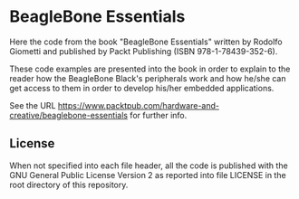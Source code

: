 BeagleBone Essentials
=====================

Here the code from the book "BeagleBone Essentials" written by Rodolfo
Giometti and published by Packt Publishing (ISBN 978-1-78439-352-6).

These code examples are presented into the book in order to explain to
the reader how the BeagleBone Black's peripherals work and how he/she
can get access to them in order to develop his/her embedded
applications.

See the URL
https://www.packtpub.com/hardware-and-creative/beaglebone-essentials
for further info.

License
-------

When not specified into each file header, all the code is published
with the GNU General Public License Version 2 as reported into file
LICENSE in the root directory of this repository.
